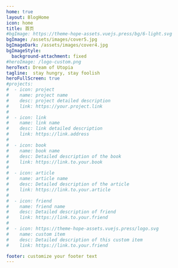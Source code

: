 ```yaml
---
home: true
layout: BlogHome
icon: home
title: 首页
#bgImage: https://theme-hope-assets.vuejs.press/bg/6-light.svg
bgImage: /assets/images/cover5.jpg
bgImageDark: /assets/images/cover4.jpg
bgImageStyle:
  background-attachment: fixed
#heroImage: /logo-custom.png
heroText: Dream of Utopia
tagline:  stay hungry, stay foolish
heroFullScreen: true
#projects:
#  - icon: project
#    name: project name
#    desc: project detailed description
#    link: https://your.project.link
#
#  - icon: link
#    name: link name
#    desc: link detailed description
#    link: https://link.address
#
#  - icon: book
#    name: book name
#    desc: Detailed description of the book
#    link: https://link.to.your.book
#
#  - icon: article
#    name: article name
#    desc: Detailed description of the article
#    link: https://link.to.your.article
#
#  - icon: friend
#    name: friend name
#    desc: Detailed description of friend
#    link: https://link.to.your.friend
#
#  - icon: https://theme-hope-assets.vuejs.press/logo.svg
#    name: custom item
#    desc: Detailed description of this custom item
#    link: https://link.to.your.friend

footer: customize your footer text
---
```


